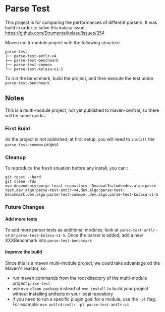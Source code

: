 # Parse Test

This project is for comparing the performances of different parsers. 
It was build in order to solve this kolasu issue: https://github.com/Strumenta/kolasu/issues/354

Maven multi-module project with the following structure

```
parse-test
├── parse-test-antlr-v4
├── parse-test-benchmark
├── parse-test-common
└── parse-test-kolasu-v1-5
```

To run the benchmark, build the project, and then execute the test under `parse-test-benchmark` 

## Notes

This is a multi-module project, not yet published to maven-central, so there will be some quirks.

### First Build

As the project is not published, at first setup, you will need to `install` the `parse-test-common` project

### Cleanup

To reproduce the fresh situation before any install, you can : 

```
git reset --hard
git clean -fdx
mvn dependency:purge-local-repository -DmanualInclude=dev.algo:parse-test,dev.algo:parse-test-antlr-v4,dev.algo:parse-test-benchmark,dev.algo:parse-test-common,,dev.algo:parse-test-kolasu-v1-5
```

### Future Changes

#### Add more tests

To add more parser tests as additional modules, look at `parse-test-antlr-v4` or `parse-test-kolasu-v1-5`.
Once the parser is added, add a new XXXBenchmark into `parse-test-benchmark`

#### Improve the build

Since this is a maven multi-module project, we could take advantage od the Maven's reactor, so:
  - run maven commands from the root directory of the multi-module project `parse-test`
  - use `mvn clean package` instead of `mvn install` to build your project without installing artifacts in your local repository
  - if you need to run a specific plugin goal for a module, use the `-pl` flag. For example: `mvn antlr4:antlr -pl parse-test-antlr-v4`
